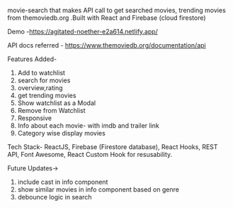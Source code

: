 movie-search that makes API call to get searched movies, trending movies from themoviedb.org .Built with React and Firebase (cloud firestore)

Demo -https://agitated-noether-e2a614.netlify.app/

API docs referred - https://www.themoviedb.org/documentation/api

Features Added- 
1. Add to watchlist
2. search for movies
3. overview,rating
4. get trending movies
5. Show watchlist as a Modal
6. Remove from Watchlist
7. Responsive
8. Info about each movie- with imdb and trailer link 
9. Category wise display movies

Tech Stack- ReactJS, Firebase (Firestore database), React Hooks, REST API, Font Awesome, React Custom Hook for resusability. 

Future Updates->

1. include cast in info component
2. show similar movies in info component based on genre
3. debounce logic in search

